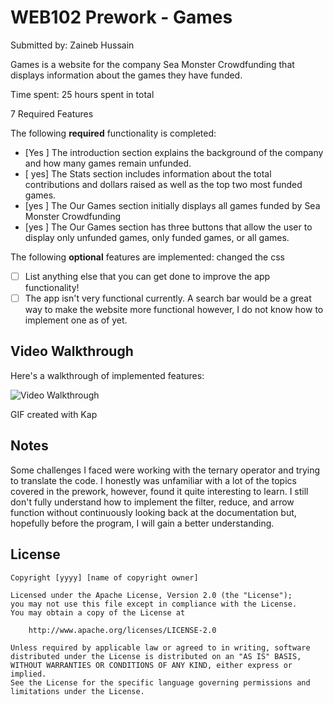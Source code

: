 # WEB102 Prework - Games

Submitted by: Zaineb Hussain

Games is a website for the company Sea Monster Crowdfunding that displays information about the games they have funded.

Time spent: 25 hours spent in total

7 Required Features

The following **required** functionality is completed:

* [Yes ] The introduction section explains the background of the company and how many games remain unfunded.
* [ yes] The Stats section includes information about the total contributions and dollars raised as well as the top two most funded games.
* [yes ] The Our Games section initially displays all games funded by Sea Monster Crowdfunding
* [yes ] The Our Games section has three buttons that allow the user to display only unfunded games, only funded games, or all games.

The following **optional** features are implemented:
changed the css

* [ ] List anything else that you can get done to improve the app functionality!
* [ ] The app  isn't very functional currently. A search bar would be a great way to make the website more functional however, I do not know how to implement one as of yet.

## Video Walkthrough

Here's a walkthrough of implemented features:

<img src='!![](https://github.com/Zainebs/web102_prework/assets/87456760/410b370c-9149-46d8-a2de-4903f3b70e21)
' title='Video Walkthrough' width='' alt='Video Walkthrough' />

<!-- Replace this with whatever GIF tool you used! -->
GIF created with Kap   
<!-- Recommended tools:
[Kap](https://getkap.co/) for macOS
[ScreenToGif](https://www.screentogif.com/) for Windows
[peek](https://github.com/phw/peek) for Linux. -->

## Notes

Some challenges I faced were working with the ternary operator and trying to translate the code. I honestly was unfamiliar with a lot of the topics covered in the prework, however, found it quite interesting to learn. I still don't fully understand how to implement the filter, reduce, and arrow function without continuously looking back at the documentation but, hopefully before the program, I will gain a better understanding.

## License

    Copyright [yyyy] [name of copyright owner]

    Licensed under the Apache License, Version 2.0 (the "License");
    you may not use this file except in compliance with the License.
    You may obtain a copy of the License at

        http://www.apache.org/licenses/LICENSE-2.0

    Unless required by applicable law or agreed to in writing, software
    distributed under the License is distributed on an "AS IS" BASIS,
    WITHOUT WARRANTIES OR CONDITIONS OF ANY KIND, either express or implied.
    See the License for the specific language governing permissions and
    limitations under the License.
